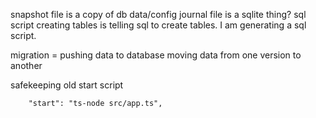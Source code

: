 snapshot file is a copy of db data/config
journal file is a sqlite thing?
sql script creating tables is telling sql to create tables. I am generating a sql script.


migration = pushing data to database
moving data from one version to another


safekeeping old start script

```
    "start": "ts-node src/app.ts",
```